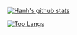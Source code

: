 [![Hanh's github stats](https://github-readme-stats.vercel.app/api?username=tranhanh3012&show_icons=true&theme=blue-green&count_private=true)](https://github.com/tranhanh3012/github-readme-stats)

[![Top Langs](https://github-readme-stats.vercel.app/api/top-langs/?username=tranhanh3012&layout=compact&langs_count=8)](https://github.com/tranhanh3012/github-readme-stats)
